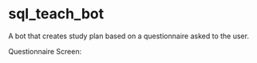 # sql_teach_bot

A bot that creates study plan based on a questionnaire asked to the user.

Questionnaire Screen:

